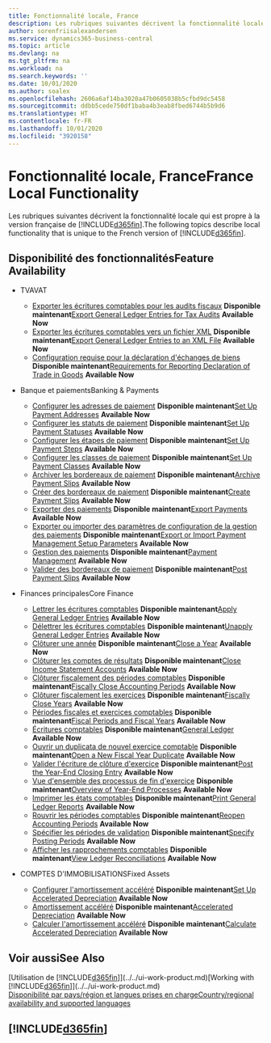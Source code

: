 ```yaml
---
title: Fonctionnalité locale, France
description: Les rubriques suivantes décrivent la fonctionnalité locale de la version française de Business Central.
author: sorenfriisalexandersen
ms.service: dynamics365-business-central
ms.topic: article
ms.devlang: na
ms.tgt_pltfrm: na
ms.workload: na
ms.search.keywords: ''
ms.date: 10/01/2020
ms.author: soalex
ms.openlocfilehash: 2606a6af14ba3020a47b0605038b5cfbd9dc5458
ms.sourcegitcommit: ddbb5cede750df1baba4b3eab8fbed6744b5b9d6
ms.translationtype: HT
ms.contentlocale: fr-FR
ms.lasthandoff: 10/01/2020
ms.locfileid: "3920158"
---
```

# <a name="france-local-functionality"></a><span data-ttu-id="8fc4d-103">Fonctionnalité locale, France</span><span class="sxs-lookup"><span data-stu-id="8fc4d-103">France Local Functionality</span></span>

<span data-ttu-id="8fc4d-104">Les rubriques suivantes décrivent la fonctionnalité locale qui est propre à la version française de [!INCLUDE[d365fin](../../includes/d365fin_md.md)].</span><span class="sxs-lookup"><span data-stu-id="8fc4d-104">The following topics describe local functionality that is unique to the French version of [!INCLUDE[d365fin](../../includes/d365fin_md.md)].</span></span>  

## <a name="feature-availability"></a><span data-ttu-id="8fc4d-105">Disponibilité des fonctionnalités</span><span class="sxs-lookup"><span data-stu-id="8fc4d-105">Feature Availability</span></span>

* <span data-ttu-id="8fc4d-106">TVA</span><span class="sxs-lookup"><span data-stu-id="8fc4d-106">VAT</span></span>
    * <span data-ttu-id="8fc4d-107">[Exporter les écritures comptables pour les audits fiscaux](how-to-export-general-ledger-entries-for-tax-audits.md) **Disponible maintenant**</span><span class="sxs-lookup"><span data-stu-id="8fc4d-107">[Export General Ledger Entries for Tax Audits](how-to-export-general-ledger-entries-for-tax-audits.md) **Available Now**</span></span>
    * <span data-ttu-id="8fc4d-108">[Exporter les écritures comptables vers un fichier XML](how-to-export-general-ledger-entries-to-an-xml-file.md) **Disponible maintenant**</span><span class="sxs-lookup"><span data-stu-id="8fc4d-108">[Export General Ledger Entries to an XML File](how-to-export-general-ledger-entries-to-an-xml-file.md) **Available Now**</span></span>
    * <span data-ttu-id="8fc4d-109">[Configuration requise pour la déclaration d'échanges de biens](requirements-for-reporting-declaration-of-trade-in-goods.md) **Disponible maintenant**</span><span class="sxs-lookup"><span data-stu-id="8fc4d-109">[Requirements for Reporting Declaration of Trade in Goods](requirements-for-reporting-declaration-of-trade-in-goods.md) **Available Now**</span></span>

* <span data-ttu-id="8fc4d-110">Banque et paiements</span><span class="sxs-lookup"><span data-stu-id="8fc4d-110">Banking & Payments</span></span>
    * <span data-ttu-id="8fc4d-111">[Configurer les adresses de paiement](how-to-set-up-payment-addresses.md) **Disponible maintenant**</span><span class="sxs-lookup"><span data-stu-id="8fc4d-111">[Set Up Payment Addresses](how-to-set-up-payment-addresses.md) **Available Now**</span></span>
    * <span data-ttu-id="8fc4d-112">[Configurer les statuts de paiement](how-to-set-up-payment-statuses.md) **Disponible maintenant**</span><span class="sxs-lookup"><span data-stu-id="8fc4d-112">[Set Up Payment Statuses](how-to-set-up-payment-statuses.md) **Available Now**</span></span>
    * <span data-ttu-id="8fc4d-113">[Configurer les étapes de paiement](how-to-set-up-payment-steps.md) **Disponible maintenant**</span><span class="sxs-lookup"><span data-stu-id="8fc4d-113">[Set Up Payment Steps](how-to-set-up-payment-steps.md) **Available Now**</span></span>
    * <span data-ttu-id="8fc4d-114">[Configurer les classes de paiement](how-to-set-up-payment-classes.md) **Disponible maintenant**</span><span class="sxs-lookup"><span data-stu-id="8fc4d-114">[Set Up Payment Classes](how-to-set-up-payment-classes.md) **Available Now**</span></span>
    * <span data-ttu-id="8fc4d-115">[Archiver les bordereaux de paiement](how-to-archive-payment-slips.md) **Disponible maintenant**</span><span class="sxs-lookup"><span data-stu-id="8fc4d-115">[Archive Payment Slips](how-to-archive-payment-slips.md) **Available Now**</span></span>
    * <span data-ttu-id="8fc4d-116">[Créer des bordereaux de paiement](how-to-create-payment-slips.md) **Disponible maintenant**</span><span class="sxs-lookup"><span data-stu-id="8fc4d-116">[Create Payment Slips](how-to-create-payment-slips.md) **Available Now**</span></span>
    * <span data-ttu-id="8fc4d-117">[Exporter des paiements](how-to-export-payments.md) **Disponible maintenant**</span><span class="sxs-lookup"><span data-stu-id="8fc4d-117">[Export Payments](how-to-export-payments.md) **Available Now**</span></span>
    * <span data-ttu-id="8fc4d-118">[Exporter ou importer des paramètres de configuration de la gestion des paiements](how-to-export-or-import-payment-management-setup-parameters.md) **Disponible maintenant**</span><span class="sxs-lookup"><span data-stu-id="8fc4d-118">[Export or Import Payment Management Setup Parameters](how-to-export-or-import-payment-management-setup-parameters.md) **Available Now**</span></span>
    * <span data-ttu-id="8fc4d-119">[Gestion des paiements](payment-management.md) **Disponible maintenant**</span><span class="sxs-lookup"><span data-stu-id="8fc4d-119">[Payment Management](payment-management.md) **Available Now**</span></span>
    * <span data-ttu-id="8fc4d-120">[Valider des bordereaux de paiement](how-to-post-payment-slips.md) **Disponible maintenant**</span><span class="sxs-lookup"><span data-stu-id="8fc4d-120">[Post Payment Slips](how-to-post-payment-slips.md) **Available Now**</span></span>

* <span data-ttu-id="8fc4d-121">Finances principales</span><span class="sxs-lookup"><span data-stu-id="8fc4d-121">Core Finance</span></span>
    * <span data-ttu-id="8fc4d-122">[Lettrer les écritures comptables](how-to-apply-general-ledger-entries.md) **Disponible maintenant**</span><span class="sxs-lookup"><span data-stu-id="8fc4d-122">[Apply General Ledger Entries](how-to-apply-general-ledger-entries.md) **Available Now**</span></span>
    * <span data-ttu-id="8fc4d-123">[Délettrer les écritures comptables](how-to-unapply-general-ledger-entries.md) **Disponible maintenant**</span><span class="sxs-lookup"><span data-stu-id="8fc4d-123">[Unapply General Ledger Entries](how-to-unapply-general-ledger-entries.md) **Available Now**</span></span>
    * <span data-ttu-id="8fc4d-124">[Clôturer une année](how-to-close-years.md) **Disponible maintenant**</span><span class="sxs-lookup"><span data-stu-id="8fc4d-124">[Close a Year](how-to-close-years.md) **Available Now**</span></span>
    * <span data-ttu-id="8fc4d-125">[Clôturer les comptes de résultats](how-to-close-income-statement-accounts.md) **Disponible maintenant**</span><span class="sxs-lookup"><span data-stu-id="8fc4d-125">[Close Income Statement Accounts](how-to-close-income-statement-accounts.md) **Available Now**</span></span>
    * <span data-ttu-id="8fc4d-126">[Clôturer fiscalement des périodes comptables](how-to-fiscally-close-accounting-periods.md) **Disponible maintenant**</span><span class="sxs-lookup"><span data-stu-id="8fc4d-126">[Fiscally Close Accounting Periods](how-to-fiscally-close-accounting-periods.md) **Available Now**</span></span>
    * <span data-ttu-id="8fc4d-127">[Clôturer fiscalement les exercices](how-to-fiscally-close-years.md) **Disponible maintenant**</span><span class="sxs-lookup"><span data-stu-id="8fc4d-127">[Fiscally Close Years](how-to-fiscally-close-years.md) **Available Now**</span></span>
    * <span data-ttu-id="8fc4d-128">[Périodes fiscales et exercices comptables](fiscal-periods-and-fiscal-years.md) **Disponible maintenant**</span><span class="sxs-lookup"><span data-stu-id="8fc4d-128">[Fiscal Periods and Fiscal Years](fiscal-periods-and-fiscal-years.md) **Available Now**</span></span>
    * <span data-ttu-id="8fc4d-129">[Écritures comptables](general-ledger.md) **Disponible maintenant**</span><span class="sxs-lookup"><span data-stu-id="8fc4d-129">[General Ledger](general-ledger.md) **Available Now**</span></span>
    * <span data-ttu-id="8fc4d-130">[Ouvrir un duplicata de nouvel exercice comptable](how-to-open-a-new-fiscal-year-duplicate.md) **Disponible maintenant**</span><span class="sxs-lookup"><span data-stu-id="8fc4d-130">[Open a New Fiscal Year Duplicate](how-to-open-a-new-fiscal-year-duplicate.md) **Available Now**</span></span>
    * <span data-ttu-id="8fc4d-131">[Valider l'écriture de clôture d'exercice](how-to-post-the-year-end-closing-entry.md) **Disponible maintenant**</span><span class="sxs-lookup"><span data-stu-id="8fc4d-131">[Post the Year-End Closing Entry](how-to-post-the-year-end-closing-entry.md) **Available Now**</span></span>
    * <span data-ttu-id="8fc4d-132">[Vue d'ensemble des processus de fin d'exercice](year-end-processes-overview.md) **Disponible maintenant**</span><span class="sxs-lookup"><span data-stu-id="8fc4d-132">[Overview of Year-End Processes](year-end-processes-overview.md) **Available Now**</span></span>
    * <span data-ttu-id="8fc4d-133">[Imprimer les états comptables](how-to-print-general-ledger-reports.md) **Disponible maintenant**</span><span class="sxs-lookup"><span data-stu-id="8fc4d-133">[Print General Ledger Reports](how-to-print-general-ledger-reports.md) **Available Now**</span></span>
    * <span data-ttu-id="8fc4d-134">[Rouvrir les périodes comptables](how-to-reopen-accounting-periods.md) **Disponible maintenant**</span><span class="sxs-lookup"><span data-stu-id="8fc4d-134">[Reopen Accounting Periods](how-to-reopen-accounting-periods.md) **Available Now**</span></span>
    * <span data-ttu-id="8fc4d-135">[Spécifier les périodes de validation](how-to-specify-posting-periods.md) **Disponible maintenant**</span><span class="sxs-lookup"><span data-stu-id="8fc4d-135">[Specify Posting Periods](how-to-specify-posting-periods.md) **Available Now**</span></span>
    * <span data-ttu-id="8fc4d-136">[Afficher les rapprochements comptables](how-to-view-ledger-reconciliations.md) **Disponible maintenant**</span><span class="sxs-lookup"><span data-stu-id="8fc4d-136">[View Ledger Reconciliations](how-to-view-ledger-reconciliations.md) **Available Now**</span></span>

* <span data-ttu-id="8fc4d-137">COMPTES D'IMMOBILISATIONS</span><span class="sxs-lookup"><span data-stu-id="8fc4d-137">Fixed Assets</span></span>
    * <span data-ttu-id="8fc4d-138">[Configurer l'amortissement accéléré](how-to-set-up-accelerated-depreciation.md) **Disponible maintenant**</span><span class="sxs-lookup"><span data-stu-id="8fc4d-138">[Set Up Accelerated Depreciation](how-to-set-up-accelerated-depreciation.md) **Available Now**</span></span>
    * <span data-ttu-id="8fc4d-139">[Amortissement accéléré](accelerated-depreciation.md) **Disponible maintenant**</span><span class="sxs-lookup"><span data-stu-id="8fc4d-139">[Accelerated Depreciation](accelerated-depreciation.md) **Available Now**</span></span>
    * <span data-ttu-id="8fc4d-140">[Calculer l'amortissement accéléré](how-to-calculate-accelerated-depreciation.md) **Disponible maintenant**</span><span class="sxs-lookup"><span data-stu-id="8fc4d-140">[Calculate Accelerated Depreciation](how-to-calculate-accelerated-depreciation.md) **Available Now**</span></span>

## <a name="see-also"></a><span data-ttu-id="8fc4d-141">Voir aussi</span><span class="sxs-lookup"><span data-stu-id="8fc4d-141">See Also</span></span>

<span data-ttu-id="8fc4d-142">[Utilisation de [!INCLUDE[d365fin](../../includes/d365fin_md.md)]](../../ui-work-product.md)</span><span class="sxs-lookup"><span data-stu-id="8fc4d-142">[Working with [!INCLUDE[d365fin](../../includes/d365fin_md.md)]](../../ui-work-product.md)</span></span>  
[<span data-ttu-id="8fc4d-143">Disponibilité par pays/région et langues prises en charge</span><span class="sxs-lookup"><span data-stu-id="8fc4d-143">Country/regional availability and supported languages</span></span>](/dynamics365/business-central/dev-itpro/compliance/apptest-countries-and-translations)  

## [!INCLUDE[d365fin](../../includes/free_trial_md.md)]  
